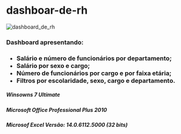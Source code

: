 # dashboar-de-rh
![dashboard_de_rh](https://user-images.githubusercontent.com/20029768/90295581-c2d1a500-de5f-11ea-849d-9986f42490b6.png)

<h3>Dashboard apresentando: </h3>
<h3>
<ul>
  <li>Salário e número de funcionários por departamento; </li>
  <li>Salário por sexo e cargo; </li>
  <li>Número de funcionários por cargo e por faixa etária; </li>
  <li>Filtros por escolaridade, sexo, cargo e departamento. </li>
  <ul>
</h3>

<h5>Winsowns 7 Ultimate</h5>
<h5>Microsoft Office Professional Plus 2010</h5>
<h5>Microsof Excel Versão: 14.0.6112.5000 (32 bits)</h5>


